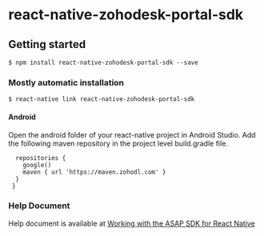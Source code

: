 
# react-native-zohodesk-portal-sdk

## Getting started

`$ npm install react-native-zohodesk-portal-sdk --save`

### Mostly automatic installation

`$ react-native link react-native-zohodesk-portal-sdk`

#### Android

Open the android folder of your react-native project in Android Studio.
Add the following maven repository in the project level build.gradle file.

  ```allprojects {
    repositories {
      google()
      maven { url 'https://maven.zohodl.com' }
    }
   }
   ```
### Help Document
  
Help document is available at [Working with the ASAP SDK for React Native](https://help.zoho.com/portal/en/kb/desk/for-developers/asap/react-native-sdk/articles/working-with-the-asap-sdk-for-react-native) 
